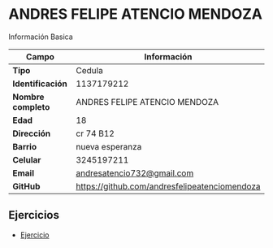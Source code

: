 # ANDRES FELIPE ATENCIO MENDOZA
Información Basica

| Campo | Información |
| --- | --- |
| **Tipo** | Cedula |
| **Identificación** | 1137179212 |
| **Nombre completo** | ANDRES FELIPE ATENCIO MENDOZA |
| **Edad** | 18 |
| **Dirección** | cr 74 B12 |
| **Barrio** | nueva esperanza |
| **Celular** | 3245197211 |
| **Email** | andresatencio732@gmail.com|
| **GitHub** | https://github.com/andresfelipeatenciomendoza |

## Ejercicios
- [Ejercicio](ejercicios.md)
